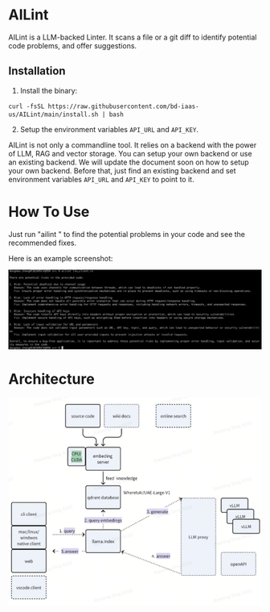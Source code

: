 # AILint
AILint is a LLM-backed Linter. It scans a file or a git diff to identify potential code problems, and offer suggestions. 

## Installation

1. Install the binary:

```
curl -fsSL https://raw.githubusercontent.com/bd-iaas-us/AILint/main/install.sh | bash
```

2. Setup the environment variables `API_URL` and `API_KEY`.

AILint is not only a commandline tool. It relies on a backend with the power of LLM, RAG and vector storage. You can setup your own backend or use an existing backend. We will update the document soon on how to setup your own backend. Before that, just find an existing backend and set environment variables `API_URL` and `API_KEY` to point to it.



# How To Use

Just run "ailint <fileName>" to find the potential problems in your code and see the recommended fixes.

Here is an example screenshot:

![demo_usage](./docs/images/demo_usage.jpeg)



# Architecture

![architecture](./docs/images/architecture.png)
